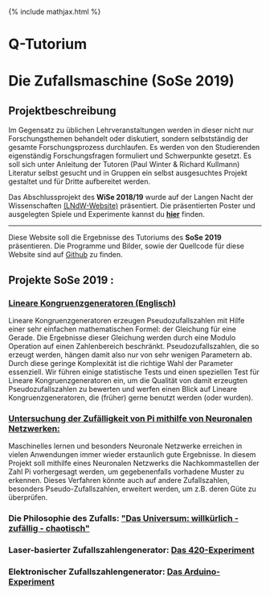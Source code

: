 {% include mathjax.html %}

# Q-Tutorium

# Die Zufallsmaschine (SoSe 2019)

## Projektbeschreibung

Im Gegensatz zu üblichen Lehrveranstaltungen werden in dieser nicht nur
Forschungsthemen behandelt oder diskutiert, sondern selbstständig der
gesamte Forschungsprozess durchlaufen. Es werden von den Studierenden eigenständig Forschungsfragen formuliert und Schwerpunkte gesetzt. Es soll sich unter Anleitung der Tutoren (Paul Winter & Richard Kullmann) Literatur selbst gesucht und in Gruppen ein selbst ausgesuchtes Projekt gestaltet und für Dritte aufbereitet werden.

Das Abschlussprojekt des **WiSe 2018/19** wurde auf der Langen Nacht der
Wissenschaften [(LNdW-Website)](https://www.langenachtderwissenschaften.de/)
präsentiert. Die präsentierten Poster und ausgelegten Spiele und
Experimente kannst du [**hier**](projekt_WiSe1819/LNdW.md) finden.

---

Diese Website soll die Ergebnisse des Tutoriums des **SoSe 2019** präsentieren.
Die Programme und Bilder, sowie der Quellcode für diese
Website sind auf
[Github](https://github.com/ZufallsmaschineSS19/ZufallsmaschineSS19.github.io)
zu finden.


## Projekte SoSe 2019 :

### [Lineare Kongruenzgeneratoren (Englisch)](LCG/lcg.md)

Lineare Kongruenzgeneratoren erzeugen Pseudozufallszahlen mit Hilfe einer sehr einfachen mathematischen Formel: der Gleichung für eine Gerade. Die Ergebnisse dieser Gleichung werden durch eine Modulo Operation auf einen Zahlenbereich beschränkt. Pseudozufallszahlen, die so erzeugt werden, hängen damit also nur von sehr wenigen Parametern ab. Durch diese geringe Komplexität ist die richtige Wahl der Parameter essenziell. Wir führen einige statistische Tests und einen speziellen Test für Lineare Kongruenzgeneratoren ein, um die Qualität von damit erzeugten Pseudozufallszahlen zu bewerten und werfen einen Blick auf Lineare Kongruenzgeneratoren, die (früher) gerne benutzt werden (oder wurden).

### [Untersuchung der Zufälligkeit von Pi mithilfe von Neuronalen Netzwerken:](ML_approach/pi_test_with_nn.md)
Maschinelles lernen und besonders Neuronale Netzwerke erreichen in vielen Anwendungen immer wieder erstaunlich gute Ergebnisse. In diesem Projekt soll mithilfe eines Neuronalen Netzwerks die Nachkommastellen der Zahl Pi vorhergesagt werden, um gegebenenfalls vorhadene Muster zu erkennen. Dieses Verfahren könnte auch auf andere Zufallszahlen, besonders Pseudo-Zufallszahlen, erweitert werden, um z.B. deren Güte zu überprüfen.

### Die Philosophie des Zufalls: ["Das Universum: willkürlich - zufällig - chaotisch"](sarah/sarah2.md)

### Laser-basierter Zufallszahlengenerator: [Das 420-Experiment](420Experiment/side.md)

### Elektronischer Zufallszahlengenerator: [Das Arduino-Experiment](ZehnerZufall/Baustelle.md)
